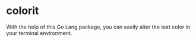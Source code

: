 # colorit
With the help of this Go Lang package, you can easily alter the text color in your terminal environment.
